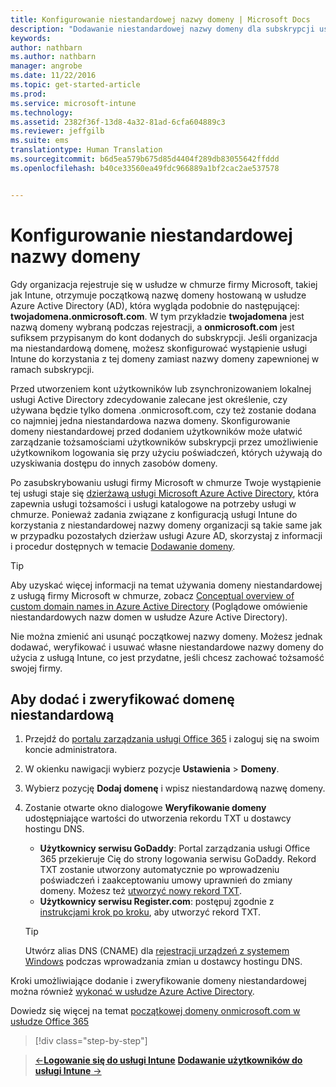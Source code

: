 ```yaml
---
title: Konfigurowanie niestandardowej nazwy domeny | Microsoft Docs
description: "Dodawanie niestandardowej nazwy domeny dla subskrypcji usługi Intune"
keywords: 
author: nathbarn
ms.author: nathbarn
manager: angrobe
ms.date: 11/22/2016
ms.topic: get-started-article
ms.prod: 
ms.service: microsoft-intune
ms.technology: 
ms.assetid: 2382f36f-13d8-4a32-81ad-6cfa604889c3
ms.reviewer: jeffgilb
ms.suite: ems
translationtype: Human Translation
ms.sourcegitcommit: b6d5ea579b675d85d4404f289db83055642ffddd
ms.openlocfilehash: b40ce33560ea49fdc966889a1bf2cac2ae537578


---
```



# <a name="configure-a-custom-domain-name"></a>Konfigurowanie niestandardowej nazwy domeny

Gdy organizacja rejestruje się w usłudze w chmurze firmy Microsoft, takiej jak Intune, otrzymuje początkową nazwę domeny hostowaną w usłudze Azure Active Directory (AD), która wygląda podobnie do następującej: **twojadomena.onmicrosoft.com**. W tym przykładzie **twojadomena** jest nazwą domeny wybraną podczas rejestracji, a **onmicrosoft.com** jest sufiksem przypisanym do kont dodanych do subskrypcji. Jeśli organizacja ma niestandardową domenę, możesz skonfigurować wystąpienie usługi Intune do korzystania z tej domeny zamiast nazwy domeny zapewnionej w ramach subskrypcji.

Przed utworzeniem kont użytkowników lub zsynchronizowaniem lokalnej usługi Active Directory zdecydowanie zalecane jest określenie, czy używana będzie tylko domena .onmicrosoft.com, czy też zostanie dodana co najmniej jedna niestandardowa nazwa domeny. Skonfigurowanie domeny niestandardowej przed dodaniem użytkowników może ułatwić zarządzanie tożsamościami użytkowników subskrypcji przez umożliwienie użytkownikom logowania się przy użyciu poświadczeń, których używają do uzyskiwania dostępu do innych zasobów domeny.

Po zasubskrybowaniu usługi firmy Microsoft w chmurze Twoje wystąpienie tej usługi staje się [dzierżawą usługi Microsoft Azure Active Directory](http://technet.microsoft.com/library/jj573650.aspx#BKMK_WhatIsAnAzureADTenant), która zapewnia usługi tożsamości i usługi katalogowe na potrzeby usługi w chmurze. Ponieważ zadania związane z konfiguracją usługi Intune do korzystania z niestandardowej nazwy domeny organizacji są takie same jak w przypadku pozostałych dzierżaw usługi Azure AD, skorzystaj z informacji i procedur dostępnych w temacie [Dodawanie domeny](https://azure.microsoft.com/documentation/articles/active-directory-add-domain/).

> [!TIP]
> Aby uzyskać więcej informacji na temat używania domeny niestandardowej z usługą firmy Microsoft w chmurze, zobacz [Conceptual overview of custom domain names in Azure Active Directory](https://azure.microsoft.com/documentation/articles/active-directory-add-domain-concepts/) (Poglądowe omówienie niestandardowych nazw domen w usłudze Azure Active Directory).

Nie można zmienić ani usunąć początkowej nazwy domeny. Możesz jednak dodawać, weryfikować i usuwać własne niestandardowe nazwy domeny do użycia z usługą Intune, co jest przydatne, jeśli chcesz zachować tożsamość swojej firmy.

## <a name="to-add-and-verify-your-custom-domain"></a>Aby dodać i zweryfikować domenę niestandardową

1. Przejdź do [portalu zarządzania usługi Office 365](https://portal.office.com/Admin/Default.aspx) i zaloguj się na swoim koncie administratora.

2. W okienku nawigacji wybierz pozycje **Ustawienia** &gt; **Domeny**.

3. Wybierz pozycję **Dodaj domenę** i wpisz niestandardową nazwę domeny.

4. Zostanie otwarte okno dialogowe **Weryfikowanie domeny** udostępniające wartości do utworzenia rekordu TXT u dostawcy hostingu DNS.
    - **Użytkownicy serwisu GoDaddy**: Portal zarządzania usługi Office 365 przekieruje Cię do strony logowania serwisu GoDaddy. Rekord TXT zostanie utworzony automatycznie po wprowadzeniu poświadczeń i zaakceptowaniu umowy uprawnień do zmiany domeny. Możesz też [utworzyć nowy rekord TXT](https://support.office.com/en-us/article/Create-DNS-records-at-GoDaddy-for-Office-365-f40a9185-b6d5-4a80-bb31-aa3bb0cab48a?ui=en-US&rs=en-US&ad=US).
    - **Użytkownicy serwisu Register.com**: postępuj zgodnie z [instrukcjami krok po kroku](https://support.office.com/en-us/article/Create-DNS-records-at-Register-com-for-Office-365-55bd8c38-3316-48ae-a368-4959b2c1684e?ui=en-US&rs=en-US&ad=US#BKMK_verify), aby utworzyć rekord TXT.

    > [!TIP]
    > Utwórz alias DNS (CNAME) dla [rejestracji urządzeń z systemem Windows](/Intune/deploy-use/set-up-windows-phone-management-with-microsoft-intune) podczas wprowadzania zmian u dostawcy hostingu DNS.

Kroki umożliwiające dodanie i zweryfikowanie domeny niestandardowej można również [wykonać w usłudze Azure Active Directory](https://azure.microsoft.com/en-us/documentation/articles/active-directory-add-domain/).

Dowiedz się więcej na temat [początkowej domeny onmicrosoft.com w usłudze Office 365](https://support.office.com/en-us/article/About-your-initial-onmicrosoft-com-domain-in-Office-365-B9FC3018-8844-43F3-8DB1-1B3A8E9CFD5A?ui=en-US&rs=en-US&ad=US)

>[!div class="step-by-step"]

>[&larr;**Logowanie się do usługi Intune**](.\start-with-a-paid-subscription-to-microsoft-intune-step-1.md)     [**Dodawanie użytkowników do usługi Intune** &rarr;](.\start-with-a-paid-subscription-to-microsoft-intune-step-3.md)  



<!--HONumber=Dec16_HO2-->


